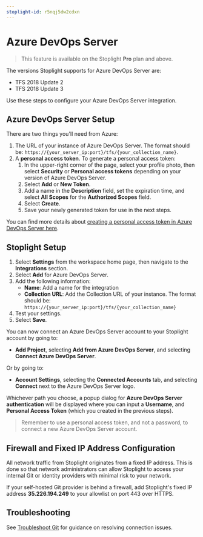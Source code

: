 ```yaml
---
stoplight-id: r5nqj5dw2cdxn
---
```


# Azure DevOps Server

> This feature is available on the Stoplight **Pro** plan and above.

The versions Stoplight supports for Azure DevOps Server are:

- TFS 2018 Update 2
- TFS 2018 Update 3

Use these steps to configure your Azure DevOps Server integration.

## Azure DevOps Server Setup

There are two things you'll need from Azure:

1. The URL of your instance of Azure DevOps Server. The format should be: `https://{your_server_ip:port}/tfs/{your_collection_name}`.
2. A **personal access token**. To generate a personal access token:
    1. In the upper-right corner of the page, select your profile photo, then select **Security** or **Personal access tokens** depending on your version of Azure DevOps Server.
    2. Select **Add** or **New Token**.
    3. Add a name in the **Description** field, set the expiration time, and select **All Scopes** for the **Authorized Scopes** field. 
    4. Select **Create**.
    5. Save your newly generated token for use in the next steps.
    
You can find more details about [creating a personal access token in Azure DevOps Server here](https://docs.microsoft.com/en-us/azure/devops/organizations/accounts/use-personal-access-tokens-to-authenticate?view=azure-devops&tabs=Windows).

## Stoplight Setup

1. Select **Settings** from the workspace home page, then navigate to the **Integrations** section.
2. Select **Add** for Azure DevOps Server.
4. Add the following information:
    - **Name**: Add a name for the integration
    - **Collection URL**: Add the Collection URL of your instance. The format should be: `https://{your_server_ip:port}/tfs/{your_collection_name}`
5. Test your settings.
6. Select **Save**.

You can now connect an Azure DevOps Server account to your Stoplight account by going to:

- **Add Project**, selecting **Add from Azure DevOps Server**, and selecting **Connect Azure DevOps Server**.

Or by going to:

- **Account Settings**, selecting the **Connected Accounts** tab, and selecting **Connect** next to the Azure DevOps Server logo.

Whichever path you choose, a popup dialog for **Azure DevOps Server authentication** will be displayed where you can input a **Username**, and **Personal Access Token** (which you created in the previous steps).

> Remember to use a personal access token, and not a password, to connect a new Azure DevOps Server account.

## Firewall and Fixed IP Address Configuration

All network traffic from Stoplight originates from a fixed IP address. This is done so that network administrators can allow Stoplight to access your internal Git or identity providers with minimal risk to your network.

If your self-hosted Git provider is behind a firewall, add Stoplight's fixed IP address **35.226.194.249** to your allowlist on port 443 over HTTPS.

## Troubleshooting

See [Troubleshoot Git](f-troubleshoot-git.md) for guidance on resolving connection issues. 
